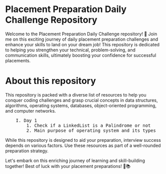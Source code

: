 # Placement Preparation Daily Challenge Repository

Welcome to the Placement Preparation Daily Challenge repository! 🚀
Join me on this exciting journey of daily placement preparation challenges and enhance your skills to land on your dream job! This repository is dedicated to helping you strengthen your technical, problem-solving, and communication skills, ultimately boosting your confidence for successful placements.

# About this repository
This repository is packed with a diverse list of resources to help you conquer coding challenges and grasp crucial concepts in data structures, algorithms, operating systems, databases, object-oriented programming, and computer networks.

<pre>
    I. Day 1
        1. Check if a LinkedList is a Palindrome or not
        2. Main purpose of operating system and its types
</pre>

While this repository is designed to aid your preparation, interview success depends on various factors. Use these resources as part of a well-rounded preparation strategy.

Let's embark on this enriching journey of learning and skill-building together! Best of luck with your placement preparations! 💪📚